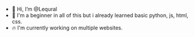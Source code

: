 - 👋 Hi, I’m @Lequral
- 👀 I'm a beginner in all of this but i already learned basic python, js, html, css.
- 🔥 I'm currently working on multiple websites.
